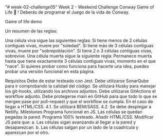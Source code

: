 "# week-02-challenge05"
Week 2 - Weekend Challenge
Conway Game of Life 🦠 ! Deberás de programar el Juego de la vida de Conway.

Game of life demo

Un resumen de las reglas:

Una célula viva sigue las siguientes reglas: Si tiene menos de 2 células contiguas vivas, muere por "soledad". Si tiene más de 3 células contiguas vivas, muere por "sobrepoblación". Si tiene 2 o 3 células contiguas vivas, sobrevive. Una célula muerta sigue la siguiente regla: Permanece muerta hasta que tiene exactamente 3 células contiguas vivas, momento en el que "nace". Si quieres probar como funciona para hacerte una idea, puedes probar una versión funcional en esta página.

Requisitos Debe de estar testeado con Jest. Debe utilizarse SonarQube para ir comprobando la calidad del código. Se utilizará Husky para manejar los git-hooks, utilizando los archivos adjuntos. Debe utilizarse GitActions el workflow adjunto. Debe protegerse main en GitHub para que todo lo que se mergee pase por pull-request y que el workflow se cumpla. En el caso de llegar a HTML/CSS. 4.1. Se utilizará BEM/SASS. 4.2. Se debe desplegar a Netlify. Milestones Programa funcional en JS. Las células se quedan pegadas la pared. Programa 100% testeado. Añadir HTML/CSS. Modificar JS para que: a. Las células sigan avanzando al llegar a la pared y desaparezcan. b. Las células salgan por un lado de la cuadrícula y aparezcan por el otro.
